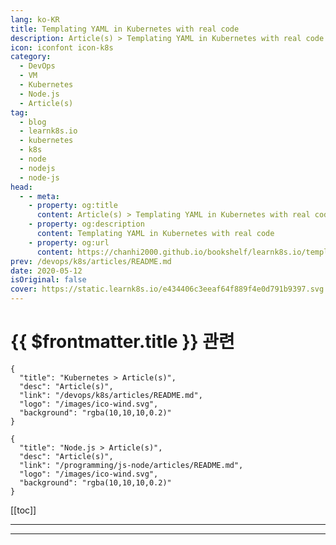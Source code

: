 ```yaml
---
lang: ko-KR
title: Templating YAML in Kubernetes with real code
description: Article(s) > Templating YAML in Kubernetes with real code
icon: iconfont icon-k8s
category:
  - DevOps
  - VM
  - Kubernetes
  - Node.js
  - Article(s)
tag:
  - blog
  - learnk8s.io
  - kubernetes
  - k8s
  - node
  - nodejs
  - node-js
head:
  - - meta:
    - property: og:title
      content: Article(s) > Templating YAML in Kubernetes with real code
    - property: og:description
      content: Templating YAML in Kubernetes with real code
    - property: og:url
      content: https://chanhi2000.github.io/bookshelf/learnk8s.io/templating-yaml-with-code.html
prev: /devops/k8s/articles/README.md
date: 2020-05-12
isOriginal: false
cover: https://static.learnk8s.io/e434406c3eeaf64f889f4e0d791b9397.svg
---
```


# {{ $frontmatter.title }} 관련

```component VPCard
{
  "title": "Kubernetes > Article(s)",
  "desc": "Article(s)",
  "link": "/devops/k8s/articles/README.md",
  "logo": "/images/ico-wind.svg",
  "background": "rgba(10,10,10,0.2)"
}
```

```component VPCard
{
  "title": "Node.js > Article(s)",
  "desc": "Article(s)",
  "link": "/programming/js-node/articles/README.md",
  "logo": "/images/ico-wind.svg",
  "background": "rgba(10,10,10,0.2)"
}
```

[[toc]]

---

<SiteInfo
  name="Templating YAML in Kubernetes with real code"
  desc="Learn how you can parametrise resource definitions with yq, kustomize and real code."
  url="https://learnk8s.io/templating-yaml-with-code"
  logo="https://static.learnk8s.io/f7e5160d4744cf05c46161170b5c11c9.svg"
  preview="https://static.learnk8s.io/e434406c3eeaf64f889f4e0d791b9397.svg"/>

<!-- TODO: 작성 -->

---

<TagLinks />